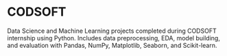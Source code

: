 # CODSOFT
Data Science and Machine Learning projects completed during CODSOFT internship using Python. Includes data preprocessing, EDA, model building, and evaluation with Pandas, NumPy, Matplotlib, Seaborn, and Scikit-learn.
